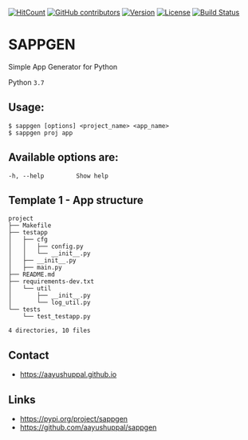 [![HitCount](http://hits.dwyl.io/aayushuppal/sappgen.svg)](https://github.com/aayushuppal/sappgen)
[![GitHub contributors](https://img.shields.io/github/contributors/aayushuppal/sappgen.svg)](https://github.com/aayushuppal/sappgen/graphs/contributors)
[![Version](https://img.shields.io/pypi/v/sappgen.svg)](https://pypi.python.org/pypi/sappgen)
[![License](https://img.shields.io/pypi/l/sappgen.svg)](https://pypi.python.org/pypi/sappgen)
[![Build Status](https://travis-ci.org/aayushuppal/sappgen.svg?branch=master)](https://travis-ci.org/aayushuppal/sappgen)

# SAPPGEN

Simple App Generator for Python

Python `3.7`

## Usage:

    $ sappgen [options] <project_name> <app_name>
    $ sappgen proj app

## Available options are:

    -h, --help         Show help

## Template 1 - App structure

    project
    ├── Makefile
    ├── testapp
    │   ├── cfg
    │   │   ├── config.py
    │   │   └── __init__.py
    │   ├── __init__.py
    │   ├── main.py
    ├── README.md
    ├── requirements-dev.txt
    │   └── util
    │       ├── __init__.py
    │       └── log_util.py
    └── tests
        └── test_testapp.py

    4 directories, 10 files

## Contact

- https://aayushuppal.github.io

## Links

- https://pypi.org/project/sappgen
- https://github.com/aayushuppal/sappgen
